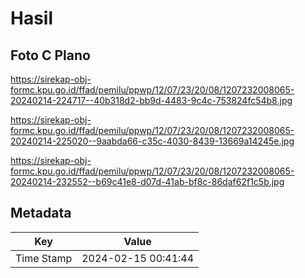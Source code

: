 # Hasil

## Foto C Plano

https://sirekap-obj-formc.kpu.go.id/ffad/pemilu/ppwp/12/07/23/20/08/1207232008065-20240214-224717--40b318d2-bb9d-4483-9c4c-753824fc54b8.jpg

https://sirekap-obj-formc.kpu.go.id/ffad/pemilu/ppwp/12/07/23/20/08/1207232008065-20240214-225020--9aabda66-c35c-4030-8439-13669a14245e.jpg

https://sirekap-obj-formc.kpu.go.id/ffad/pemilu/ppwp/12/07/23/20/08/1207232008065-20240214-232552--b69c41e8-d07d-41ab-bf8c-86daf62f1c5b.jpg


## Metadata

| Key        | Value               |
| ---------- | ------------------- |
| Time Stamp | 2024-02-15 00:41:44 |



